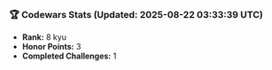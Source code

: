 ### 🏆 Codewars Stats (Updated: 2025-08-22 03:33:39 UTC)

- **Rank:** 8 kyu
- **Honor Points:** 3
- **Completed Challenges:** 1
